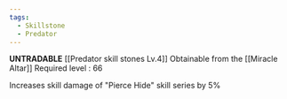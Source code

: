 ```yaml
---
tags:
  - Skillstone
  - Predator
---
```

**UNTRADABLE**
[[Predator skill stones Lv.4]]
Obtainable from the [[Miracle Altar]]
Required level : 66

Increases skill damage of "Pierce Hide" skill series by 5%